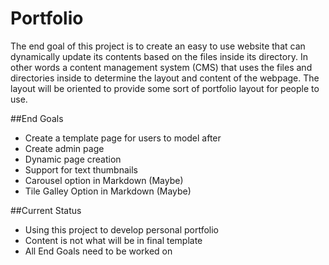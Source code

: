 # Portfolio
The end goal of this project is to create an easy to use website that can dynamically update its contents based on the files inside its directory. In other words a content management system (CMS) that uses the files and directories inside to determine the layout and content of the webpage. The layout will be oriented to provide some sort of portfolio layout for people to use.

##End Goals
- Create a template page for users to model after
- Create admin page
- Dynamic page creation
- Support for text thumbnails
- Carousel option in Markdown (Maybe)
- Tile Galley Option in Markdown (Maybe)

##Current Status
- Using this project to develop personal portfolio
- Content is not what will be in final template
- All End Goals need to be worked on
